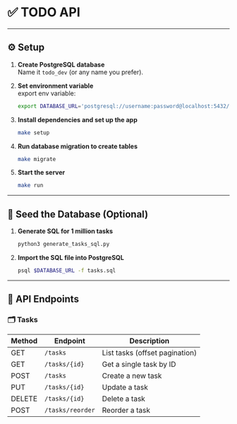 # ✅ TODO API

---

## ⚙️ Setup

1. **Create PostgreSQL database**  
   Name it `todo_dev` (or any name you prefer).

2. **Set environment variable**  
   export env variable:

   ```bash
   export DATABASE_URL='postgresql://username:password@localhost:5432/todo_dev'
   ```

3. **Install dependencies and set up the app**  
   ```bash
   make setup
   ```

4. **Run database migration to create tables**  
   ```bash
   make migrate
   ```

5. **Start the server**  
   ```bash
   make run
   ```

---

## 🌱 Seed the Database (Optional)

1. **Generate SQL for 1 million tasks**
   ```bash
   python3 generate_tasks_sql.py
   ```

2. **Import the SQL file into PostgreSQL**
   ```bash
   psql $DATABASE_URL -f tasks.sql
   ```

---

## 📘 API Endpoints

### 🗂 Tasks

| Method | Endpoint         | Description                            |
|--------|------------------|----------------------------------------|
| GET    | `/tasks`         | List tasks (offset pagination)         |
| GET    | `/tasks/{id}`    | Get a single task by ID                |
| POST   | `/tasks`         | Create a new task                      |
| PUT    | `/tasks/{id}`    | Update a task                          |
| DELETE | `/tasks/{id}`    | Delete a task                          |
| POST   | `/tasks/reorder` | Reorder a task                         |
